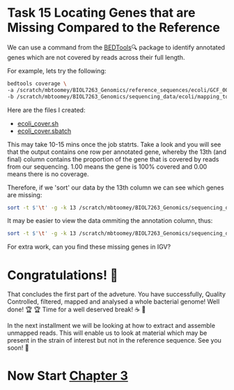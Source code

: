 # Task 15 Locating Genes that are Missing Compared to the Reference
We can use a command from the [BEDTools](http://bedtools.readthedocs.org/en/latest/):mag: package to identify annotated genes which are not covered by reads across their full length.

For example, lets try the following:
```bash
bedtools coverage \
-a /scratch/mbtoomey/BIOL7263_Genomics/reference_sequences/ecoli/GCF_000005845.2_ASM584v2_genomic.gff \
-b /scratch/mbtoomey/BIOL7263_Genomics/sequencing_data/ecoli/mapping_to_reference/ecoli_mapped_namesort_fixmate_sort_markdup.bam > /scratch/mbtoomey/BIOL7263_Genomics/sequencing_data/ecoli/mapping_to_reference/gene_coverage.txt
```

Here are the files I created: 
* [ecoli_cover.sh](https://github.com/mbtoomey/genomics_adventure/blob/release/scripts/ecoli_cover.sh)
* [ecoli_cover.sbatch](https://github.com/mbtoomey/genomics_adventure/blob/release/scripts/ecoli_cover.sbatch)

This may take 10-15 mins once the job statrts. Take a look and you will see that the output contains one row per annotated gene, whereby the 13th (and final) column contains the proportion of the gene that is covered by reads from our sequencing. 1.00 means the gene is 100% covered and 0.00 means there is no coverage. 

Therefore, if we 'sort' our data by the 13th column we can see which genes are missing:
```bash
sort -t $'\t' -g -k 13 /scratch/mbtoomey/BIOL7263_Genomics/sequencing_data/ecoli/mapping_to_reference/gene_coverage.txt | less -S
```

It may be easier to view the data ommiting the annotation column, thus:

```bash
sort -t $'\t' -g -k 13 /scratch/mbtoomey/BIOL7263_Genomics/sequencing_data/ecoli/mapping_to_reference/gene_coverage.txt | cut -f1-8,10-13 | less -S
```

For extra work, can you find these missing genes in IGV?

# Congratulations! :tada:
That concludes the first part of the adveture. You have successfully, Quality Controlled, filtered, mapped and analysed a whole bacterial genome! Well done! :trophy: :trophy: Time for a well deserved break! :coffee: :cookie:

In the next installment we will be looking at how to extract and assemble unmapped reads. This will enable us to look at material which may be present in the strain of interest but not in the reference sequence. See you soon! :wave:

# Now Start [Chapter 3](https://github.com/mbtoomey/genomics_adventure/blob/release/chapter_3/task_1.md)
